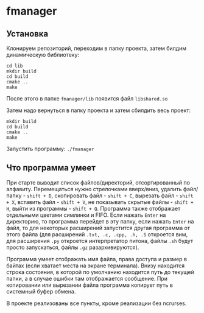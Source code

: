 # fmanager
## Установка
Клонируем репозиторий, переходим в папку проекта, затем билдим динамическую библиотеку:

```
cd lib
mkdir build
cd build
cmake ..
make
```

После этого в папке ```fmanager/lib``` появится файл ```libshared.so```

Затем надо вернуться в папку проекта и затем сбилдить весь проект:

```
mkdir build
cd build
cmake ..
make
```

Запустить программу: ```./fmanager```

## Что программа умеет

При старте выводит список файлов/директорий, отсортированный по алфавиту. Перемещаться нужно стрелочками вверх/вниз, удалить файл/папку - ```shift + D```, скопировать файл - ```shift + C```, 
вырезать файл - ```shift + X```, вставить файл - ```shift + V```, не показывать скрытые файлы - ```shift + H```, выйти из программы - ```shift + Q```.
Программа также отображает отдельными цветами симлинки и FIFO. Если нажать ```Enter``` на директорию, то программа перейдет в эту папку, если нажать
```Enter``` на файл, то для некоторых расширений запустится другая программа от этого файла (для расширений ```.txt, .c, .cpp, .h, .S``` откроется вим, для
расширения ```.py``` откроется интерпретатор питона, файлы ```.sh``` будут просто запускаться, файлы ```.gz``` разархивируются).

Программа умеет отображать имя файла, права доступа и размер в байтах (если хватает места на экране терминала). Внизу находится строка состояния, в которой
по умолчанию находится путь до текущей папки, а в случае ошибки там отображается сообщение. При копировании или вырезании файла программа копирует
путь в системный буфер обмена.

В проекте реализованы все пункты, кроме реализации без ncrurses.
